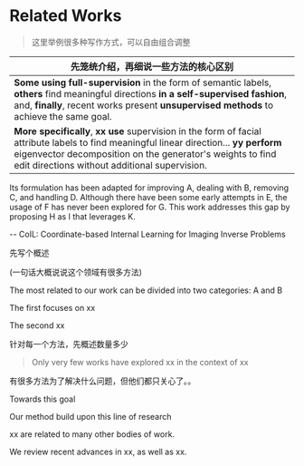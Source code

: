 # Related Works

> 这里举例很多种写作方式，可以自由组合调整



| 先笼统介绍，再细说一些方法的核心区别                         |
| ------------------------------------------------------------ |
| **Some using full-supervision** in the form of semantic labels, **others** find meaningful directions **in a self-supervised fashion**, and, **finally**, recent works present **unsupervised methods** to achieve the same goal. |
| **More specifically**, **xx use** supervision in the form of facial attribute labels to find meaningful linear direction... **yy perform** eigenvector decomposition on the generator's weights to find edit directions without additional supervision. |



Its formulation has been adapted for improving A, dealing with B, removing C, and handling D. Although there have been some early attempts in E, the usage of F has never been explored for G. This work addresses this gap by proposing H as I that leverages K.

-- CoIL: Coordinate-based Internal Learning for Imaging Inverse Problems



先写个概述

(一句话大概说说这个领域有很多方法)

The most related to our work can be divided into two categories: A and B

The first focuses on xx 

The second xx



针对每一个方法，先概述数量多少

> Only very few works have explored xx in the context of xx



有很多方法为了解决什么问题，但他们都只关心了。。

Towards this goal



Our method build upon this line of research



xx are related to many other bodies of work.



We review recent advances in xx, as well as xx.

